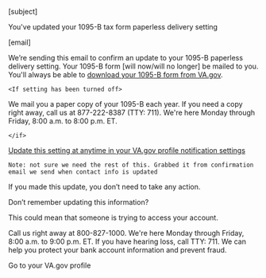 [subject]

You've updated your 1095-B tax form paperless delivery setting

[email]

We’re sending this email to confirm an update to your 1095-B paperless delivery setting. Your 1095-B form [will now/will no longer] be mailed to you. You'll always be able to [download your 1095-B form from VA.gov](https://www.va.gov/records/download-your-irs-1095-b).

`<If setting has been turned off>`

We mail you a paper copy of your 1095-B each year. If you need a copy right away, call us at 877-222-8387 (TTY: 711). We're here Monday through Friday, 8:00 a.m. to 8:00 p.m. ET.

`</if>`
  
[Update this setting at anytime in your VA.gov profile notification settings](https://va.gov/profile/notifications)

`Note: not sure we need the rest of this. Grabbed it from confirmation email we send when contact info is updated`

If you made this update, you don’t need to take any action.

Don’t remember updating this information?

This could mean that someone is trying to access your account.

Call us right away at 800-827-1000. We're here Monday through Friday, 8:00 a.m. to 9:00 p.m. ET. If you have hearing loss, call TTY: 711. We can help you protect your bank account information and prevent fraud.

Go to your VA.gov profile

